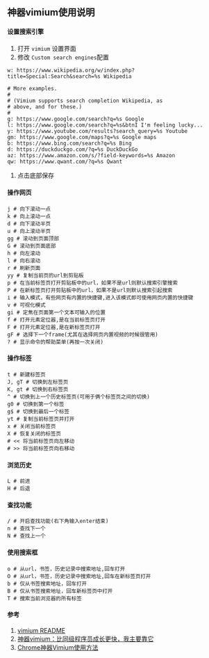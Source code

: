 ## 神器vimium使用说明

#### 设置搜索引擎
1. 打开 `vimium` 设置界面
1. 修改  `Custom search
engines`配置

```SHELL
w: https://www.wikipedia.org/w/index.php?title=Special:Search&search=%s Wikipedia

# More examples.
#
# (Vimium supports search completion Wikipedia, as
# above, and for these.)
#
g: https://www.google.com/search?q=%s Google
l: https://www.google.com/search?q=%s&btnI I'm feeling lucky...
y: https://www.youtube.com/results?search_query=%s Youtube
gm: https://www.google.com/maps?q=%s Google maps
b: https://www.bing.com/search?q=%s Bing
d: https://duckduckgo.com/?q=%s DuckDuckGo
az: https://www.amazon.com/s/?field-keywords=%s Amazon
qw: https://www.qwant.com/?q=%s Qwant
```
1. 点击底部保存

#### 操作网页
```SHELL
j # 向下滚动一点
k # 向上滚动一点
d # 向下滚动半页
u # 向上滚动半页
gg # 滚动到页面顶部
G # 滚动到页面底部
h # 向左滚动
l # 向右滚动
r # 刷新页面
yy # 复制当前页的url到剪贴板
p # 在当前标签页打开剪贴板中的url，如果不是url则默认搜索引擎搜索
P # 在新标签页打开剪贴板中的url，如果不是url则默认搜索引起搜索
i # 输入模式，有些网页有内置的快捷键,进入该模式即可使用网页内置的快捷键
v # 可视化模式
gi # 定焦在页面第一个文本可输入的位置
f # 打开元素定位器,是在当前标签页打开
F # 打开元素定位器,是在新标签页打开
gF # 选择下一个frame(尤其在选择网页内置视频的时候很管用)
? # 显示命令的帮助菜单(再按一次关闭)
```

#### 操作标签
```SHELL
t # 新建标签页
J, gT # 切换到左标签页
K, gt # 切换到右标签页
^ # 切换到上一个历史标签页(可用于俩个标签页之间的切换)
g0 # 切换到第一个标签
g$ # 切换到最后一个标签
yt # 复制当前标签页并打开
x # 关闭当前标签页
X # 恢复关闭的标签页
# << 将当前标签页向左移动
# >> 将当前标签页向右移动
```

#### 浏览历史
```SHELL
L # 前进
H # 后退
```

#### 查找功能
```SHELL
/ # 开启查找功能(右下角输入enter结束)
n # 查找下一个
N # 查找上一个
```

#### 使用搜索框
```SHELL
o # 从url，书签，历史记录中搜索地址,回车打开
O # 从url，书签，历史记录中搜索地址,回车在新标签页打开
b # 仅从书签搜索地址，回车打开
B # 仅从书签搜索地址，回车新标签页中打开
T # 搜索当前浏览器的所有标签
```


#### 参考
1. [vimium README](https://github.com/philc/vimium#keyboard-bindings 'vimium README')
1. [神器vimium：比同级程序员成长更快，我主要靠它](https://zhuanlan.zhihu.com/p/38179086 '神器vimium：比同级程序员成长更快，我主要靠它
张小鸡')
1. [Chrome神器Vimium使用方法](https://www.jianshu.com/p/2af687487d2c 'Chrome神器Vimium使用方法')